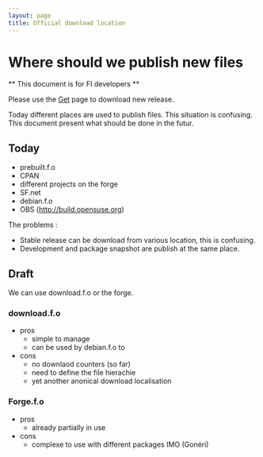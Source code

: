 ```yaml
---
layout: page
title: Official download location
---
```


# Where should we publish new files

** This document is for FI developers **

Please use the [Get](/get/get.html) page to download new release.

Today different places are used to publish files. This situation
is confusing. This document present what should be done in the
futur.

## Today

* prebuilt.f.o
* CPAN
* different projects on the forge
* SF.net
* debian.f.o
* OBS (<http://build.opensuse.org>)

The problems :

* Stable release can be download from various location, this is confusing.
* Development and package snapshot are publish at the same place.

## Draft

We can use download.f.o or the forge.

### download.f.o

* pros
    * simple to manage
    * can be used by debian.f.o to
* cons
    * no downlaod counters (so far)
    * need to define the file hierachie
    * yet another anonical download localisation

### Forge.f.o

* pros
    * already partially in use
* cons
    * complexe to use with different packages IMO (Gonéri)

